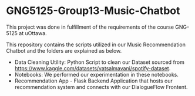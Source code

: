 # GNG5125-Group13-Music-Chatbot

This project was done in fulfillment of the requirements of the course GNG-5125 at uOttawa.

This repository contains the scripts utilized in our Music Recommendation Chatbot and the folders are explained as below.

  - Data Cleaning Utility: Python Script to clean our Dataset sourced from https://www.kaggle.com/datasets/vatsalmavani/spotify-dataset.
  - Notebooks: We performed our experimentation in these notebooks.
  - Recommendation App - Flask Backend Application that hosts our recommendation system and connects with our DialogueFlow Frontent.
